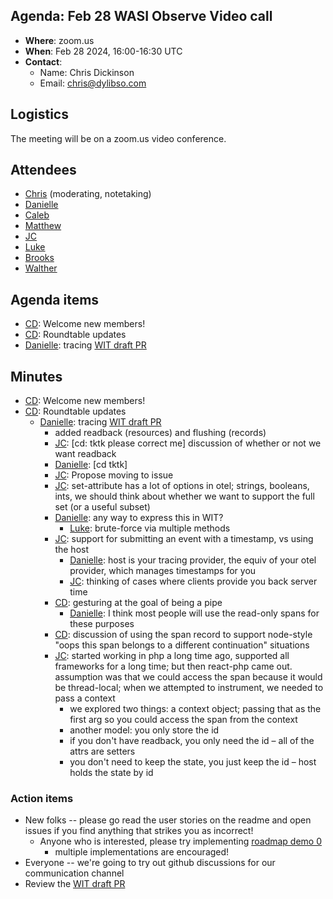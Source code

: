 ## Agenda: Feb 28 WASI Observe Video call

- **Where**: zoom.us
- **When**: Feb 28 2024, 16:00-16:30 UTC
- **Contact**:
  - Name: Chris Dickinson
  - Email: chris@dylibso.com

## Logistics

The meeting will be on a zoom.us video conference.

## Attendees

- [Chris][CD] (moderating, notetaking)
- [Danielle]
- [Caleb]
- [Matthew]
- [JC]
- [Luke]
- [Brooks]
- [Walther]

## Agenda items

- [CD]: Welcome new members!
- [CD]: Roundtable updates
- [Danielle]: tracing [WIT draft PR](https://github.com/WebAssembly/wasi-observe/pull/12/files)

## Minutes

- [CD]: Welcome new members!
- [CD]: Roundtable updates
    - [Danielle]: tracing [WIT draft PR](https://github.com/WebAssembly/wasi-observe/pull/12/files)
        - added readback (resources) and flushing (records)
        - [JC]: [cd: tktk please correct me] discussion of whether or not we want readback
        - [Danielle]: [cd tktk]
        - [JC]: Propose moving to issue
        - [JC]: set-attribute has a lot of options in otel; strings, booleans, ints, we should think about whether we want to support the full set (or a useful subset)
        - [Danielle]: any way to express this in WIT?
            - [Luke]: brute-force via multiple methods
        - [JC]: support for submitting an event with a timestamp, vs using the host
            - [Danielle]: host is your tracing provider, the equiv of your otel provider, which manages timestamps for you
            - [JC]: thinking of cases where clients provide you back server time
        - [CD]: gesturing at the goal of being a pipe
            - [Danielle]: I think most people will use the read-only spans for these purposes
        - [CD]: discussion of using the span record to support node-style "oops this span belongs to a different continuation" situations
        - [JC]: started working in php a long time ago, supported all frameworks for a long time; but then react-php came out. assumption was that we could access the span because it would be thread-local; when we attempted to instrument, we needed to pass a context
            - we explored two things: a context object; passing that as the first arg so you could access the span from the context
            - another model: you only store the id
            - if you don't have readback, you only need the id – all of the attrs are setters
            - you don't need to keep the state, you just keep the id – host holds the state by id

### Action items

- New folks -- please go read the user stories on the readme and open issues if you find anything
  that strikes you as incorrect!
  - Anyone who is interested, please try implementing [roadmap demo 0](https://github.com/WebAssembly/wasi-observe/blob/main/ROADMAP.md#demo-0)
    - multiple implementations are encouraged!
- Everyone -- we're going to try out github discussions for our communication channel
- Review the [WIT draft PR](https://github.com/WebAssembly/wasi-observe/pull/12/files)

[brooksmtownsend]: https://github.com/brooksmtownsend
[Danielle]: https://github.com/endocrimes
[JC]: https://github.com/jcchavezs
[CD]: https://github.com/chrisdickinson
[Caleb]: https://github.com/calebschoepp
[Matthew]: https://github.com/f5yacobucci
[Luke]: https://github.com/lukewagner
[Brooks]: https://github.com/brooksmtownsend
[Walther]: https://github.com/walther
